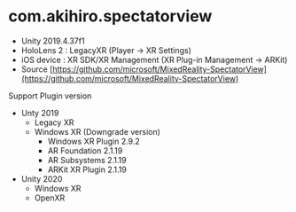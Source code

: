# com.akihiro.spectatorview
- Unity 2019.4.37f1
- HoloLens 2 : LegacyXR (Player -> XR Settings)
- iOS device : XR SDK/XR Management (XR Plug-in Management -> ARKit)
- Source [https://github.com/microsoft/MixedReality-SpectatorView](https://github.com/microsoft/MixedReality-SpectatorView)

Support Plugin version
- Unty 2019
  - Legacy XR
  - Windows XR (Downgrade version)
    - Windows XR Plugin 2.9.2
    - AR Foundation 2.1.19
    - AR Subsystems 2.1.19
    - ARKit XR Plugin 2.1.19
- Unity 2020
  - Windows XR
  - OpenXR
